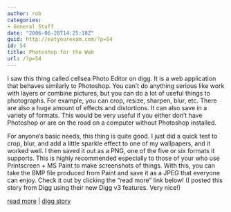 ```yaml
---
author: rob
categories:
- General Stuff
date: "2006-06-28T14:25:10Z"
guid: http://eatyourexam.com/?p=54
id: 54
title: Photoshop for the Web
url: /?p=54
---
```

I saw this thing called cellsea Photo Editor on digg. It is a web application that behaves similarly to Photoshop. You can’t do anything serious like work with layers or combine pictures, but you can do a lot of useful things to photographs. For example, you can crop, resize, sharpen, blur, etc. There are also a huge amount of effects and distortions. It can also save in a variety of formats. This would be very useful if you either don’t have Photoshop or are on the road on a computer without Photoshop installed.

For anyone’s basic needs, this thing is quite good. I just did a quick test to crop, blur, and add a little sparkle effect to one of my wallpapers, and it worked well. I then saved it out as a PNG, one of the five or six formats it supports. This is highly recommended especially to those of your who use Printscreen + MS Paint to make screenshots of things. With this, you can take the BMP file produced from Paint and save it as a JPEG that everyone can enjoy. Check it out by clicking the “read more” link below! (I posted this story from Digg using their new Digg v3 features. Very nice!)

[read more](http://www.cellsea.com/java-cellsea/media/editor.jsp?f=1151427783200_0_575_389) | [digg story](http://digg.com/software/Photoshop_for_the_Web_(Demo))